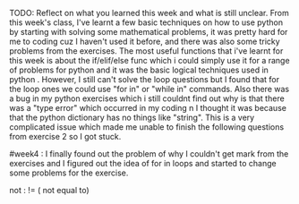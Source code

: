 TODO: Reflect on what you learned this week and what is still unclear.
From this week's class, I've learnt a few basic techniques on how to use python by starting with solving some mathematical problems, it was pretty hard for me to coding cuz I haven't used it before, and there was also some tricky problems from the exercises.
The most useful functions that i've learnt for this week is about the if/elif/else func which i could simply use it for a range of problems for python and it was the basic logical techniques used in python . 
However, I still can't solve the loop questions but I found that for the loop ones we could use "for in" or "while in" commands. 
Also there was a bug in my python exercises which i still couldnt find out why is that there was a "type error" which occurred in my coding n I thought it was because that the  python dictionary has no things like "string". This is a very complicated issue which made me unable to finish the following questions from exercise 2 so I got stuck. 
 
 #week4 : I finally found out the problem of why I couldn't get mark from the exercises and I figured out the idea of for in loops and started to change some problems for the exercise.

not : != ( not equal to)
